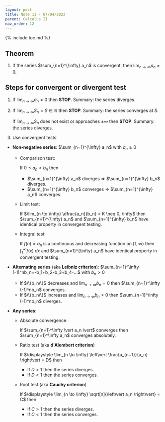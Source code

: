 ```yaml
---
layout: post
title: Note 11 - 07/04/2023
parent: Calculus II
nav_order: 12
---
```


{% include toc.md %}

## Theorem

1. If the series $\sum_{n=1}^{\infty} a_n$ is convergent, then $\lim_{n \to \infty} a_n=0$.

## Steps for convergent or divergent test

1. If $\lim_{n \to \infty} a_n \neq 0$ then **STOP**. Summary: the series diverges.
2. If $\lim_{n \to \infty} S_n = S \in \mathbb{R}$ then **STOP**. Summary: the series converges at $S$.

    If $\lim_{n \to \infty} S_n$ does not exist or approaches $\pm \infty$ then **STOP**. Summary: the series diverges.
1. Use convergent tests:

* **Non-negative series**: $\sum_{n=1}^{\infty} a_n$ with $a_n \geq 0$

    * Comparison test: 
    
        If $0 \leq a_n < b_n$ then
        * $\sum_{n=1}^{\infty} a_n$ diverges $\Rightarrow$ $\sum_{n=1}^{\infty} b_n$ diverges.
        * $\sum_{n=1}^{\infty} b_n$ converges $\Rightarrow$ $\sum_{n=1}^{\infty} a_n$ converges.

    * Limit test:
    
        If $\lim_{n \to \infty} \dfrac{a_n}{b_n} = K \neq 0, \infty$
    then $\sum_{n=1}^{\infty} a_n$ and $\sum_{n=1}^{\infty} b_n$ have identical property in convergent testing.
    
    * Integral test:
    
        If $f(n)=a_n$ is a continuous and decreasing function on $[1,\infty)$
        then $\int_1^\infty f(x) \ dx$ and $\sum_{n=1}^{\infty} a_n$ have identical property in convergent testing.
    
* **Alternating series** (aka **Leibniz criterion**):
$\sum_{n=1}^\infty (-1)^nb_n=-b_1+b_2-b_3+b_4-...$ with $b_n>0$
    * If $\\{b_n\\}$ decreases and $\displaystyle \lim_{n \to \infty} b_n=0$ then $\sum_{n=1}^\infty (-1)^nb_n$ converges.
    * If $\\{b_n\\}$ increases and $\displaystyle \lim_{n \to \infty} b_n \neq 0$ then $\sum_{n=1}^\infty (-1)^nb_n$ diverges.

* **Any series**:
    * Absolute convergence:

        If $\sum_{n=1}^\infty \vert a_n \vert$ converges then $\sum_{n=1}^\infty a_n$ converges absolutely.
    
    * Ratio test (aka **d'Alembert criterion**)
    
        If $\displaystyle \lim_{n \to \infty} \left\vert \frac{a_{n+1}}{a_n} \right\vert = D$ then
        *    If $D>1$ then the series diverges.
        *    If $D<1$ then the series converges.
    
    * Root test (aka **Cauchy criterion**)

        If $\displaystyle \lim_{n \to \infty} \sqrt[n]{\left\vert a_n \right\vert} = C$ then
        *    If $C>1$ then the series diverges.
        *    If $C<1$ then the series converges.
        